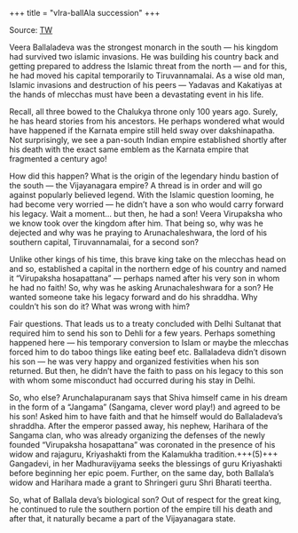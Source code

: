 +++
title = "vIra-ballAla succession"
+++

Source: [TW](https://threadreaderapp.com/thread/1406851424957341697.html)


Veera Ballaladeva was the strongest monarch in the south — his kingdom had survived two islamic invasions. He was building his country back and getting prepared to address the Islamic threat from the north — and for this, he had moved his capital temporarily to Tiruvannamalai. As a wise old man, Islamic invasions and destruction of his peers — Yadavas and Kakatiyas at the hands of mlecchas must have been a devastating event in his life. 

Recall, all three bowed to the Chalukya throne only 100 years ago. Surely, he has heard stories from his ancestors. He perhaps wondered what would have happened if the Karnata empire still held sway over dakshinapatha. Not surprisingly, we see a pan-south Indian empire established shortly after his death with the exact same emblem as the Karnata empire that fragmented a century ago!

How did this happen? What is the origin of the legendary hindu bastion of the south — the Vijayanagara empire? A thread is in order and will go against popularly believed legend. With the Islamic question looming, he had become very worried — he didn’t have a son who would carry forward his legacy. Wait a moment… but then, he had a son! Veera Virupaksha who we know took over the kingdom after him. That being so, why was he dejected and why was he praying to Arunachaleshwara, the lord of his southern capital, Tiruvannamalai, for a second son?

Unlike other kings of his time, this brave king take on the mlecchas head on and so, established a capital in the northern edge of his country and named it “Virupaksha hosapattana” — perhaps named after his very son in whom he had no faith! So, why was he asking Arunachaleshwara for a son? He wanted someone take his legacy forward and do his shraddha. Why couldn’t his son do it? What was wrong with him?

Fair questions. That leads us to a treaty concluded with Delhi Sultanat that required him to send his son to Dehli for a few years. Perhaps something happened here — his temporary conversion to Islam or maybe the mlecchas forced him to do taboo things like eating beef etc. Ballaladeva didn’t disown his son — he was very happy and organized festivities when his son returned. But then, he didn’t have the faith to pass on his legacy to this son with whom some misconduct had occurred during his stay in Delhi.

So, who else? Arunchalapuranam says that Shiva himself came in his dream in the form of a “Jangama” (Sangama, clever word play!) and agreed to be his son! Asked him to have faith and that he himself would do Ballaladeva’s shraddha. After the emperor passed away, his nephew, Harihara of the Sangama clan, who was already organizing the defenses of the newly founded “Virupaksha hosapattana” was coronated in the presence of his widow and rajaguru, Kriyashakti from the Kalamukha tradition.+++(5)+++ Gangadevi, in her Madhuravijyama seeks the blessings of guru Kriyashakti before beginning her epic poem. Further, on the same day, both Ballala’s widow and Harihara made a grant to Shringeri guru Shri Bharati teertha.

So, what of Ballala deva’s biological son? Out of respect for the great king, he continued to rule the southern portion of the empire till his death and after that, it naturally became a part of the Vijayanagara state.